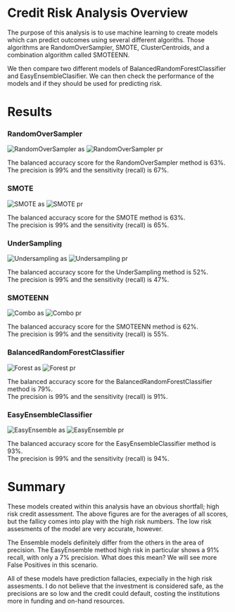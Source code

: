 # Credit Risk Analysis Overview

The purpose of this analysis is to use machine learning to create models which can predict outcomes using several different algoriths. Those 
algorithms are RandomOverSampler, SMOTE, ClusterCentroids, and a combination algorithm called SMOTEENN.

We then compare two different models of BalancedRandomForestClassifier and EasyEnsembleClasifier. We can then check the performance of the models 
and if they should be used for predicting risk.


# Results

### RandomOverSampler

![RandomOverSampler as](https://user-images.githubusercontent.com/85216568/136641270-4fe29b71-eec0-41e6-95e7-84867aab4381.PNG)
![RandomOverSampler pr](https://user-images.githubusercontent.com/85216568/136641274-3faf0c33-7f9f-4220-8fd0-a999dbfa8984.PNG)

The balanced accuracy score for the RandomOverSampler method is 63%.
<br> The precision is 99% and the sensitivity (recall) is 67%.


### SMOTE

![SMOTE as](https://user-images.githubusercontent.com/85216568/136641291-d1a6d594-c45f-424e-8aa3-3cbc05157717.PNG)
![SMOTE pr](https://user-images.githubusercontent.com/85216568/136641293-11fc7c85-4e8f-4566-8dc4-b10646b5d55d.PNG)

The balanced accuracy score for the SMOTE method is 63%.
<br> The precision is 99% and the sensitivity (recall) is 65%.


### UnderSampling

![Undersampling as](https://user-images.githubusercontent.com/85216568/136641302-ad02ebf4-cf47-4397-8d8c-0cc8b03fc816.PNG)
![Undersampling pr](https://user-images.githubusercontent.com/85216568/136641303-dda0e9dc-7529-4da8-824b-203cf2c2c7b0.PNG)

The balanced accuracy score for the UnderSampling method is 52%.
<br> The precision is 99% and the sensitivity (recall) is 47%.


### SMOTEENN

![Combo as](https://user-images.githubusercontent.com/85216568/136641307-37a84b27-e2d9-483f-8976-6cb4ebe77ca5.PNG)
![Combo pr](https://user-images.githubusercontent.com/85216568/136641311-a659904c-3c62-43b0-a51b-fd82837e3000.PNG)

The balanced accuracy score for the SMOTEENN method is 62%.
<br> The precision is 99% and the sensitivity (recall) is 55%.


### BalancedRandomForestClassifier

![Forest as](https://user-images.githubusercontent.com/85216568/136641331-70e02fa4-972e-429c-b3e2-a9ccd882e76e.PNG)
![Forest pr](https://user-images.githubusercontent.com/85216568/136641336-9683a871-bf3e-46de-8b87-5f315dd6db1f.PNG)

The balanced accuracy score for the BalancedRandomForestClassifier method is 79%.
<br> The precision is 99% and the sensitivity (recall) is 91%.


### EasyEnsembleClassifier

![EasyEnsemble as](https://user-images.githubusercontent.com/85216568/136641347-e1657db6-151a-413e-8005-29cfb0e4b914.PNG)
![EasyEnsemble pr](https://user-images.githubusercontent.com/85216568/136641350-552a9fe2-9c14-4114-a3b5-7cd683229a04.PNG)

The balanced accuracy score for the EasyEnsembleClassifier method is 93%.
<br>The precision is 99% and the sensitivity (recall) is 94%.


# Summary

These models created within this analysis have an obvious shortfall; high risk credit assessment. The above figures are for the 
averages of all scores, but the fallicy comes into play with the high risk numbers. The low risk assesments of the model are very 
accurate, however.

The Ensemble models definitely differ from the others in the area of precision. The EasyEnsemble method high risk in particular shows a 
91% recall, with only a 7% precision. What does this mean? We will see more False Positives in this scenario.

All of these models have prediction fallacies, expecially in the high risk assesments. I do not believe that the investment is considered safe, 
as the precisions are so low and the credit could default, costing the institutions more in funding and on-hand resources.
